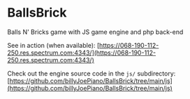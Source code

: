 # BallsBrick
Balls N' Bricks game with JS game engine and php back-end

See in action (when available): [https://068-190-112-250.res.spectrum.com:4343/](https://068-190-112-250.res.spectrum.com:4343/)

Check out the engine source code in the `js/` subdirectory: [https://github.com/billyJoePiano/BallsBrick/tree/main/js](https://github.com/billyJoePiano/BallsBrick/tree/main/js)
